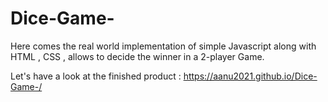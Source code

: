 # Dice-Game-
Here comes the real world implementation of simple Javascript along with HTML , CSS ,
allows to decide the winner in a 2-player Game.

Let's have a look at the finished product :
https://aanu2021.github.io/Dice-Game-/
